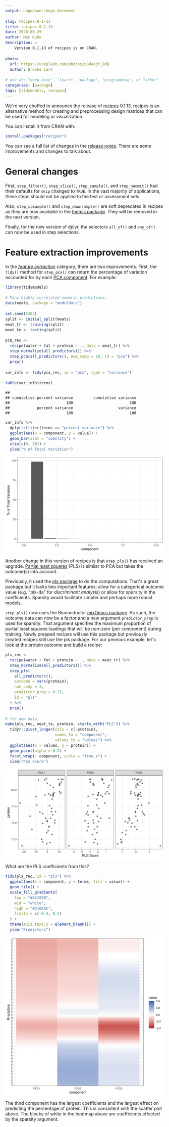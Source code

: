 ```yaml
---
output: hugodown::hugo_document

slug: recipes-0-1-13
title: recipes 0.1.13
date: 2020-06-25
author: Max Kuhn
description: >
    Version 0.1.13 of recipes is on CRAN.

photo:
  url: https://unsplash.com/photos/pGM4sjt_BdQ
  author: Brooke Lark

# one of: "deep-dive", "learn", "package", "programming", or "other"
categories: [package] 
tags: [tidymodels, recipes]
---
```


We're very chuffed to announce the release of [recipes](https://recipes.tidymodels.org) 0.1.13. recipes is an alternative method for creating and preprocessing design matrices that can be used for modeling or visualization. 

You can install it from CRAN with:


```r
install.packages("recipes")
```

You can see a full list of changes in the [release notes](https://recipes.tidymodels.org/news/index.html). There are some improvements and changes to talk about. 




# General changes

First, `step_filter()`, `step_slice()`, `step_sample()`, and `step_naomit()` had their defaults for `skip` changed to `TRUE`. In the vast majority of applications, these steps should not be applied to the test or assessment sets. 

Also, `step_upsample()` and `step_downsample()` are soft deprecated in recipes as they are now available in the [themis package](https://tidymodels.github.io/themis/). They will be removed in the next version. 

Finally, for the new version of dplyr, the selectors `all_of()` and `any_of()` can now be used in step selections.

# Feature extraction improvements

In the [_feature extraction_](https://en.wikipedia.org/wiki/Feature_extraction) category, there are two improvements. First, the `tidy()` method for `step_pca()` can return the percentage of variation accounted for by each [PCA component](https://en.wikipedia.org/wiki/Principal_component_analysis). For example: 


```r
library(tidymodels)

# Many highly correlated numeric predictions:
data(meats, package = "modeldata")

set.seed(2383)
split <- initial_split(meats)
meat_tr <- training(split)
meat_te <- testing(split)

pca_rec <- 
  recipe(water + fat + protein ~ ., data = meat_tr) %>% 
  step_normalize(all_predictors()) %>% 
  step_pca(all_predictors(), num_comp = 10, id = "pca") %>% 
  prep()

var_info <- tidy(pca_rec, id = "pca", type = "variance")

table(var_info$terms)
```

```
## 
## cumulative percent variance         cumulative variance 
##                         100                         100 
##            percent variance                    variance 
##                         100                         100
```

```r
var_info %>% 
  dplyr::filter(terms == "percent variance") %>% 
  ggplot(aes(x = component, y = value)) + 
  geom_bar(stat = "identity") + 
  xlim(c(0, 10)) + 
  ylab("% of Total Variation")
```

![plot of chunk pca-tidy](figure/pca-tidy-1.svg)

Another change in this version of recipes is that `step_pls()` has received an upgrade. [Partial least squares](https://en.wikipedia.org/wiki/Partial_least_squares_regression) (PLS) is similar to PCA but takes the outcome(s) into account.

Previously, it used the [pls package](https://github.com/bhmevik/pls) to do the computations. That's a great package but it lacks two important features: allow for a categorical outcome value (e.g. "pls-da" for _discriminant analysis_) or allow for sparsity in the coefficients. Sparsity would facilitate simpler and perhaps more robust models. 

`step_pls()` now uses the Bioconductor [mixOmics package](https://www.bioconductor.org/packages/release/bioc/html/mixOmics.html). As such, the outcome data can now be a factor and a new argument `predictor_prop` is used for sparsity. That argument specifies the maximum proportion of partial least squares loadings that will be _non-zero_ (per component) during training. Newly prepped recipes will use this package but previously created recipes still use the pls package. 
For our previous example, let's look at the protein outcome and build a recipe: 


```r
pls_rec <- 
  recipe(water + fat + protein ~ ., data = meat_tr) %>% 
  step_normalize(all_predictors()) %>% 
  step_pls(
    all_predictors(),
    outcome = vars(protein),
    num_comp = 3,
    predictor_prop = 0.75,
    id = "pls"
  ) %>% 
  prep()

# for new data: 
bake(pls_rec, meat_te, protein, starts_with("PLS")) %>%
  tidyr::pivot_longer(cols = c(-protein),
                      names_to = "component",
                      values_to = "values") %>% 
  ggplot(aes(x = values, y = protein)) + 
  geom_point(alpha = 0.5) + 
  facet_wrap(~ component, scale = "free_x") +
  xlab("PLS Score")
```

<img src="figure/pls-1.svg" title="plot of chunk pls" alt="plot of chunk pls" style="display: block; margin: auto;" />

What are the PLS coefficients from this? 


```r
tidy(pls_rec, id = "pls") %>%
  ggplot(aes(x = component, y = terms, fill = value)) +
  geom_tile() +
  scale_fill_gradient2(
    low = "#B2182B",
    mid = "white",
    high = "#2166AC",
    limits = c(-0.4, 0.4)
  ) + 
  theme(axis.text.y = element_blank()) + 
  ylab("Predictors")
```

<img src="figure/pls-coef-1.svg" title="plot of chunk pls-coef" alt="plot of chunk pls-coef" style="display: block; margin: auto;" />

The third component has the largest coefficients and the largest effect on predicting the percentage of protein. This is consistent with the scatter plot above. The blocks of white in the heatmap above are coefficients effected by the sparsity argument.
